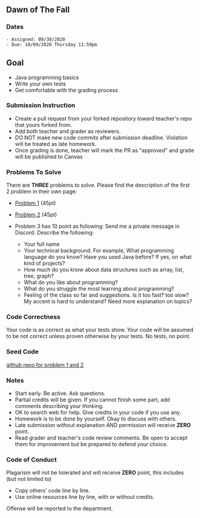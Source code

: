 ## Dawn of The Fall

### Dates

    - Assigned: 09/30/2020
    - Due: 10/09/2020 Thursday 11:59pm

## Goal ##

- Java programming basics
- Write your own tests
- Get comfortable with the grading process

### Submission Instruction

- Create a pull request from your forked repository toward teacher's repo that yours forked from.
- Add both teacher and grader as reviewers.
- DO NOT make new code commits after submission deadline. Violation will be treated as late homework.
- Once grading is done, teacher will mark the PR as "approved" and grade will be published to Canvas

### Problems To Solve

There are **THREE** problems to solve. Please find the description of the first 2 problem in their own page:

- [Problem 1](problem_1.md) (45pt)
- [Problem 2](problem_2.md) (45pt)

- Problem 3 has 10 point as following: Send me a private message in Discord. Describe the following:
  - Your full name
  - Your technical background. For example, What programming language do you know? Have you used Java before? If yes, on what kind of projects? 
  - How much do you know about data structures such as array, list, tree, graph?
  - What do you like about programming?
  - What do you struggle the most learning about programming?
  - Feeling of the class so far and suggestions. Is it too fast? too slow? My accent is hard to understand? Need more explanation on topics?
### Code Correctness ###

Your code is as correct as what your tests show. Your code will be assumed to be not correct unless proven otherwise by your tests. No tests, no point. 

### Seed Code ###

[github repo for problem 1 and 2](https://github.com/pdgetrf/CSS143B-2020Fall-homework1)

### Notes ###

- Start early. Be active. Ask questions.
- Partial credits will be given. If you cannot finish some part, add comments describing your thinking.
- OK to search web for help. Give credits in your code if you use any. 
- Homework is to be done by yourself. Okay to discuss with others. 
- Late submission without explanation AND permission will receive **ZERO** point.  
- Read grader and teacher's code review comments. Be open to accept them for improvement but be prepared to defend your choice. 

### Code of Conduct

Plagarism will not be tolerated and will receive **ZERO** point, this includes (but not limited to)

- Copy others' code line by line.
- Use  online resources line by line, with or without credits.

Offense will be reported to the department.

